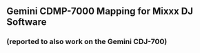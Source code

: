 ## Gemini CDMP-7000 Mapping for Mixxx DJ Software
### (reported to also work on the Gemini CDJ-700)
